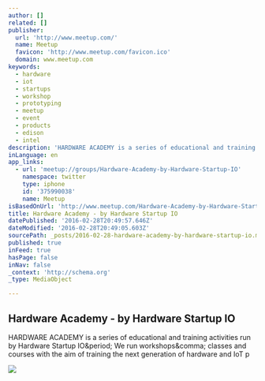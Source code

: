 ```yaml
---
author: []
related: []
publisher:
  url: 'http://www.meetup.com/'
  name: Meetup
  favicon: 'http://www.meetup.com/favicon.ico'
  domain: www.meetup.com
keywords:
  - hardware
  - iot
  - startups
  - workshop
  - prototyping
  - meetup
  - event
  - products
  - edison
  - intel
description: 'HARDWARE ACADEMY is a series of educational and training activities run by Hardware Startup IO. We run workshops, classes and courses with the aim of training the next generation of hardware and IoT p'
inLanguage: en
app_links:
  - url: 'meetup://groups/Hardware-Academy-by-Hardware-Startup-IO'
    namespace: twitter
    type: iphone
    id: '375990038'
    name: Meetup
isBasedOnUrl: 'http://www.meetup.com/Hardware-Academy-by-Hardware-Startup-IO/'
title: Hardware Academy - by Hardware Startup IO
datePublished: '2016-02-28T20:49:57.646Z'
dateModified: '2016-02-28T20:49:05.603Z'
sourcePath: _posts/2016-02-28-hardware-academy-by-hardware-startup-io.md
published: true
inFeed: true
hasPage: false
inNav: false
_context: 'http://schema.org'
_type: MediaObject

---
```

<article style=""><h1>Hardware Academy - by Hardware Startup IO</h1><p>HARDWARE ACADEMY is a series of educational and training activities run by Hardware Startup IO&amp;period; We run workshops&amp;comma; classes and courses with the aim of training the next generation of hardware and IoT p</p><img src="http://photos2.meetupstatic.com/photos/event/e/4/e/3/600_445498595.jpeg" /></article>